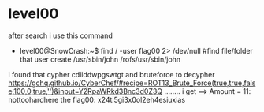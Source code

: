 # level00
after search i use this command
- level00@SnowCrash:~$ find / -user flag00 2> /dev/null #find file/folder that user create
/usr/sbin/john
/rofs/usr/sbin/john

i found that cypher cdiiddwpgswtgt and bruteforce to decypher https://gchq.github.io/CyberChef/#recipe=ROT13_Brute_Force(true,true,false,100,0,true,'')&input=Y2RpaWRkd3Bnc3d0Z3Q ........ 
i get ==> Amount = 11: nottoohardhere
the flag00: x24ti5gi3x0ol2eh4esiuxias


